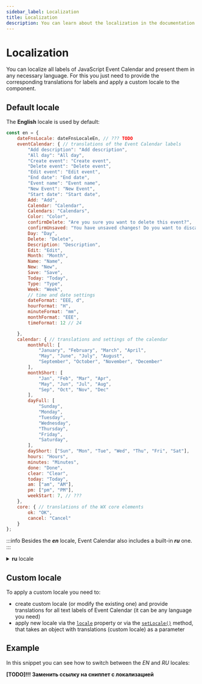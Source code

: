 ```yaml
---
sidebar_label: Localization
title: Localization
description: You can learn about the localization in the documentation of the DHTMLX JavaScript Event Calendar library. Browse developer guides and API reference, try out code examples and live demos, and download a free 30-day evaluation version of DHTMLX Event Calendar.
---
```


# Localization

You can localize all labels of JavaScript Event Calendar and present them in any necessary language. For this you just need to provide the corresponding translations for labels and apply a custom locale to the component.

## Default locale

The **English** locale is used by default:

~~~jsx {}
const en = {
    dateFnsLocale: dateFnsLocaleEn, // ??? TODO
    eventCalendar: { // translations of the Event Calendar labels
        "Add description": "Add description",
        "All day": "All day",
        "Create event": "Create event",
        "Delete event": "Delete event",
        "Edit event": "Edit event",
        "End date": "End date",
        "Event name": "Event name",
        "New Event": "New Event",
        "Start date": "Start date",
        Add: "Add",
        Calendar: "Calendar",
        Calendars: "Calendars",
        Color: "Color",
        confirmDelete: "Are you sure you want to delete this event?",
        confirmUnsaved: "You have unsaved changes! Do you want to discard them?",
        Day: "Day",
        Delete: "Delete",
        Description: "Description",
        Edit: "Edit",
        Month: "Month",
        Name: "Name",
        New: "New",
        Save: "Save",
        Today: "Today",
        Type: "Type",
        Week: "Week",
        // time and date settings
        dateFormat: "EEE, d",
        hourFormat: "H",
        minuteFormat: "mm",
        monthFormat: "EEE",
        timeFormat: 12 // 24

    },
    calendar: { // translations and settings of the calendar
        monthFull: [
            "January", "February", "March", "April",
            "May", "June", "July", "August", 
            "September", "October", "November", "December"
        ],
        monthShort: [
            "Jan", "Feb", "Mar", "Apr",
            "May", "Jun", "Jul", "Aug",
            "Sep", "Oct", "Nov", "Dec"
        ],
        dayFull: [
            "Sunday",
            "Monday",
            "Tuesday",
            "Wednesday",
            "Thursday",
            "Friday",
            "Saturday",
        ],
        dayShort: ["Sun", "Mon", "Tue", "Wed", "Thu", "Fri", "Sat"],
        hours: "Hours",
        minutes: "Minutes",
        done: "Done",
        clear: "Clear",
        today: "Today",
        am: ["am", "AM"],
        pm: ["pm", "PM"],
        weekStart: 7, // ???
    },
    core: { // translations of the WX core elements
        ok: "OK",
        cancel: "Cancel"
    }
};
~~~

:::info
Besides the ***en*** locale, Event Calendar also includes a built-in ***ru*** one.
:::

<details>
<summary><b>ru</b> locale</summary>

~~~jsx
const ru = {
    dateFnsLocale: dateFnsLocaleRu, // ??? TODO
    eventCalendar: {
		"Add description": "Описание",
		"All day": "Весь день",
		"Create event": "Создать событие",
		"Delete event": "Удалить",
		"Edit event": "Редактировать",
		"End date": "Дата окончания",
		"Event name": "Название",
		"New Event": "Новое событие",
		"Start date": "Дата начала",
		Add: "Добавить",
		Calendar: "Календарь",
		Calendars: "Календари",
		Color: "Цвет",
		confirmDelete: "Вы уверены, что хотите удалить это событие?",
		confirmUnsaved: "У вас есть несохраненные изменения! Вы действительно хотите отменить их?",
		Day: "День",
		Delete: "Удалить",
		Description: "Описание",
		Edit: "Редактировать",
		Month: "Месяц",
		Name: "Имя",
		New: "Новый",
		Save: "Сохранить",
		Today: "Сегодня",
		Type: "Тип",
		Week: "Неделя",
        // time and date settings
		dateFormat: "EEE, d",
		minuteFormat: "mm",
		monthFormat: "EEE",
        hourFormat: "H",
        timeFormat: 24 // 12
	},
    calendar: {
        monthFull: [
            "Январь", "Февраль", "Март", "Апрель",
            "Maй", "Июнь", "Июль", "Август",
            "Сентябрь", "Oктябрь", "Ноябрь", "Декабрь",
        ],
        monthShort: [
            "Янв", "Фев", "Maр", "Aпр",
            "Maй", "Июн", "Июл", "Aвг",
            "Сен", "Окт", "Ноя", "Дек",
        ],
        dayFull: [
            "Воскресенье",
            "Понедельник",
            "Вторник",
            "Среда",
            "Четверг",
            "Пятница",
            "Суббота",
        ],
        dayShort: ["Вс", "Пн", "Вт", "Ср", "Чт", "Пт", "Сб"],
        hours: "Часы",
        minutes: "Минуты",
        done: "Гoтовo",
        clear: "Очистить",
        today: "Сегодня",
        weekStart: 1, // ???
    },
    core: {
        ok:"OK",
        cancel:"Отмена"
    }
};
~~~
</details>

## Custom locale

To apply a custom locale you need to:

- create custom locale (or modify the existing one) and provide translations for all text labels of Event Calendar (it can be any language you need)
- apply new locale via the [`locale`](api/config/js_eventcalendar_locale_config.md) property or via the [`setLocale()`](api/methods/js_eventcalendar_setlocale_method.md) method, that takes an object with translations (custom locale) as a parameter

## Example

In this snippet you can see how to switch between the *EN* and *RU* locales:

**[TODO]!!! Заменить ссылку на сниппет с локализацией**
<iframe src="" frameborder="0" class="snippet_iframe" width="100%" height="600"></iframe>
